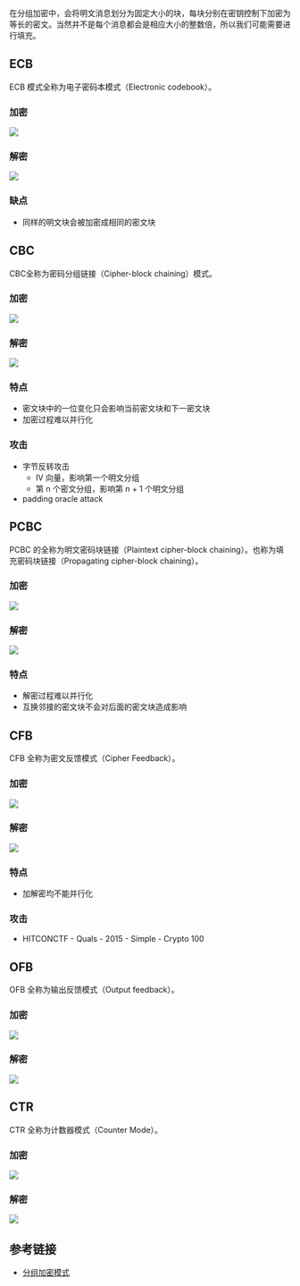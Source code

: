 在分组加密中，会将明文消息划分为固定大小的块，每块分别在密钥控制下加密为等长的密文。当然并不是每个消息都会是相应大小的整数倍，所以我们可能需要进行填充。

## ECB

ECB 模式全称为电子密码本模式（Electronic codebook）。

### 加密

![](/crypto/symmetric/figure/ecb_encryption.png)

### 解密

![](/crypto/symmetric/figure/ecb_decryption.png)

### 缺点

- 同样的明文块会被加密成相同的密文块

## CBC

CBC全称为密码分组链接（Cipher-block chaining）模式。

### 加密

![](/crypto/symmetric/figure/cbc_encryption.png)

### 解密

![](/crypto/symmetric/figure/cbc_decryption.png)

### 特点

- 密文块中的一位变化只会影响当前密文块和下一密文块
- 加密过程难以并行化

### 攻击

-   字节反转攻击
    - IV 向量，影响第一个明文分组
    - 第 n 个密文分组，影响第 n + 1 个明文分组
-   padding oracle attack

## PCBC

PCBC 的全称为明文密码块链接（Plaintext cipher-block chaining）。也称为填充密码块链接（Propagating cipher-block chaining）。

### 加密

![](/crypto/symmetric/figure/pcbc_encryption.png)

### 解密

![](/crypto/symmetric/figure/pcbc_decryption.png)

### 特点

- 解密过程难以并行化
- 互换邻接的密文块不会对后面的密文块造成影响

## CFB

CFB 全称为密文反馈模式（Cipher Feedback）。

### 加密

![](/crypto/symmetric/figure/cfb_encryption.png)

### 解密

![](/crypto/symmetric/figure/cfb_decryption.png)

### 特点

- 加解密均不能并行化

### 攻击

- HITCONCTF - Quals - 2015 - Simple - Crypto 100

## OFB

OFB 全称为输出反馈模式（Output feedback）。

### 加密

![](/crypto/symmetric/figure/ofb_encryption.png)

### 解密

![](/crypto/symmetric/figure/ofb_decryption.png)

## CTR

CTR 全称为计数器模式（Counter Mode）。

### 加密

![](/crypto/symmetric/figure/ctr_encryption.png)

### 解密

![](/crypto/symmetric/figure/ctr_decryption.png)


## 参考链接

- [分组加密模式](https://zh.wikipedia.org/wiki/%E5%88%86%E7%BB%84%E5%AF%86%E7%A0%81%E5%B7%A5%E4%BD%9C%E6%A8%A1%E5%BC%8F) 
